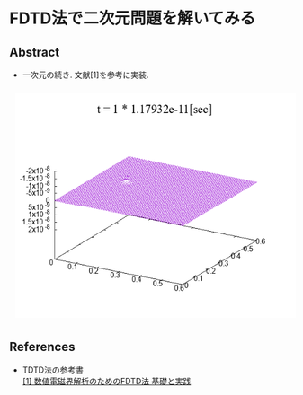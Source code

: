 # FDTD法で二次元問題を解いてみる

## Abstract
* 一次元の続き. 文献[1]を参考に実装.  

<img src="gnuplot_src/fdtd_2.gif" width="500" height="400" alt="GIFアニメーションです" border="0" align="center" hspace="10" vspace="10">

## References
* TDTD法の参考書  
<a href="http://www.coronasha.co.jp/np/isbn/9784339008845/">[1] 数値電磁界解析のためのFDTD法 基礎と実践</a>